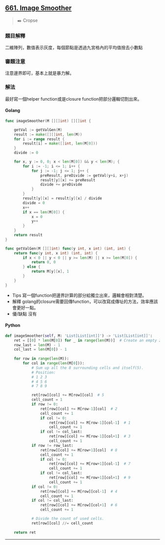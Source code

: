 ## [661. Image Smoother](https://leetcode.com/problems/image-smoother/)
> :black_nib: Cropse
### 題目解釋
二維陣列，數值表示灰度，每個節點是透過九宮格內的平均值捨去小數點
### 審題注意
注意邊界即可，基本上就是暴力解。
### 解法
最好寫一個helper function或是closure function把部分邏輯切割出來。
#### Golang
```go
func imageSmoother(M [][]int) [][]int {

	getVal := getValGen(M)
	result := make([][]int, len(M))
	for i := range result {
		result[i] = make([]int, len(M[0]))
	}
	divide := 0

	for x, y := 0, 0; x < len(M[0]) && y < len(M); {
		for i := -1; i <= 1; i++ {
			for j := -1; j <= 1; j++ {
				preResult, preDivide := getVal(y+i, x+j)
				result[y][x] += preResult
				divide += preDivide
			}
		}
		result[y][x] = result[y][x] / divide
        divide = 0
		x++
		if x == len(M[0]) {
			x = 0
			y++
		}
	}
	return result
}

func getValGen(M [][]int) func(y int, x int) (int, int) {
	return func(y int, x int) (int, int) {
		if x < 0 || y < 0 || y >= len(M) || x >= len(M[0]) {
			return 0, 0
		} else {
			return M[y][x], 1
		}
	}
}
```
- Tips
寫一個function把邊界計算的部分給獨立出來，邏輯會相對清楚。
- 解釋
golang的closure需要回傳function，可以改寫成傳址的方法，效率應該會更好一點。
- 優/缺點
沒有

#### Python
```python
def imageSmoother(self, M: 'List[List[int]]') -> 'List[List[int]]':
	ret = [[0] * len(M[0]) for _ in range(len(M))]  # Create an empty 2D-array
	row_last = len(M) - 1
	col_last = len(M[0]) - 1
	
	for row in range(len(M)):
		for col in range(len(M[0])):
			# Sum up all the 8 surrounding cells and itself(5).
			# Position:
			# 1 2 3
			# 4 5 6
			# 7 8 9

			ret[row][col] += M[row][col]  # 5
			cell_count = 1
			if row != 0:
				ret[row][col] += M[row-1][col]  # 2
				cell_count += 1
				if col != 0:
					ret[row][col] += M[row-1][col-1]  # 1
					cell_count += 1
				if col != col_last:
					ret[row][col] += M[row-1][col+1]  # 3
					cell_count += 1
			if row != row_last:
				ret[row][col] += M[row+1][col]  # 8
				cell_count += 1
				if col != 0:
					ret[row][col] += M[row+1][col-1]  # 7
					cell_count += 1
				if col != col_last:
					ret[row][col] += M[row+1][col+1]  # 9
					cell_count += 1
			if col != 0:
				ret[row][col] += M[row][col-1]  # 4
				cell_count += 1
			if col != col_last:
				ret[row][col] += M[row][col+1]  # 6
				cell_count += 1

			# Divide the count of used cells.
			ret[row][col] //= cell_count
	
	return ret
```
---
